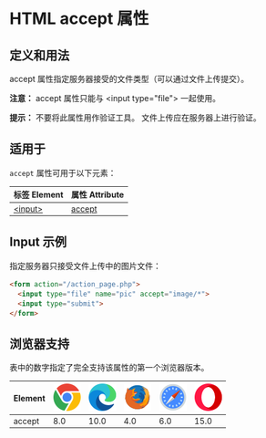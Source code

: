 HTML accept 属性
===

## 定义和用法

accept 属性指定服务器接受的文件类型（可以通过文件上传提交）。

**注意：** accept 属性只能与 \<input type="file"> 一起使用。

**提示：** 不要将此属性用作验证工具。 文件上传应在服务器上进行验证。

## 适用于

`accept` 属性可用于以下元素：

| 标签 Element | 属性 Attribute |
| ----- | ----- |
| [\<input>](../tags/input.md) | [accept](../tags/input_accept.md) |

## Input 示例

指定服务器只接受文件上传中的图片文件：

```html idoc:preview:iframe
<form action="/action_page.php">
  <input type="file" name="pic" accept="image/*">
  <input type="submit">
</form>
```

## 浏览器支持

表中的数字指定了完全支持该属性的第一个浏览器版本。

| Element | ![chrome][1] | ![edge][2] | ![firefox][3] | ![safari][4] | ![opera][5] |
| ------- | --- | --- | --- | --- | --- |
| accept    | 8.0 | 10.0 | 4.0 | 6.0 | 15.0 |


[1]: ../assets/chrome.svg
[2]: ../assets/edge.svg
[3]: ../assets/firefox.svg
[4]: ../assets/safari.svg
[5]: ../assets/opera.svg